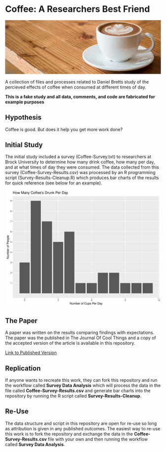 # Coffee: A Researchers Best Friend
![A picture of a latte in a cup on a table](coffee-banner.jpg)

A collection of files and processes related to Daniel Bretts study of the percieved effects of coffee when consumed at different times of day.

**This is a fake study and all data, comments, and code are fabricated for example purposes**

## Hypothesis

Coffee is good.  But does it help you get more work done? 


## Initial Study

The initial study included a survey (Coffee-Survey.txt) to researchers at Brock University to determine how many drink coffee, how many per day, and at what times of day they were consumed.  The data collected from this survey (Coffee-Survey-Results.csv) was processed by an R programming script (Survey-Results-Cleanup.R) which produces bar charts of the results for quick reference (see below for an example).

![A bar chart of fake survey results from a coffee survey](Survey-Visualizations/coffees-per-day.jpg)

## The Paper

A paper was written on the results comparing findings with expectations.  The paper was the published in The Journal Of Cool Things and a copy of the accepted version of the article is available in this repository.

[Link to Published Version](https://danielbrett.github.io/Totally-Real-Journal-Of-Cool-Things/)

## Replication

If anyone wants to recreate this work, they can fork this repository and run the workflow called **Survey Data Analysis** which will process the data in the file called **Coffee-Survey-Results.csv** and generate bar charts into the repository by running the R script called **Survey-Results-Cleanup**.  

## Re-Use

The data structure and script in this repository are open for re-use so long as attribution is given in any published outcomes.  The easiest way to re-use this work is to fork the repository and exchange the data in the **Coffee-Survey-Results.csv** file with your own and then running the workflow called **Survey Data Analysis**.

